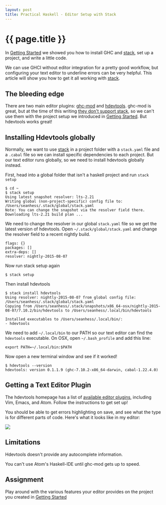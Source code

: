 ```yaml
---
layout: post
title: Practical Haskell - Editor Setup with Stack
---
```


{{ page.title }}
================

In [Getting Started][getting-started] we showed you how to install GHC and [stack][stack], set up a project, and write a little code.

We can use GHCI without editor integration for a pretty good workflow, but configuring your text editor to underline errors can be very helpful. This article will show you how to get it all working with [stack][stack].

The bleeding edge
-----------------

There are two main editor plugins: [ghc-mod][ghc-mod] and [hdevtools][hdevtools]. ghc-mod is great, but at the time of this writing [they don't support stack](https://github.com/kazu-yamamoto/ghc-mod/issues/498), so we can't use them with the project setup we introduced in [Getting Started][getting-started]. But hdevtools works great!

Installing Hdevtools globally
-----------------------------

Normally, we want to use [stack][stack] in a project folder with a `stack.yaml` file and a `.cabal` file so we can install specific dependencies to each project. But our text editor runs globally, so we need to install hdevtools globally instead.

First, head into a global folder that isn't a haskell project and run `stack setup`

    $ cd ~
    $ stack setup
    Using latest snapshot resolver: lts-2.21
    Writing global (non-project-specific) config file to: /Users/seanhess/.stack/global/stack.yaml
    Note: You can change the snapshot via the resolver field there.
    Downloading lts-2.21 build plan ...

We need to change the resolver in our global `stack.yaml` file so we get the latest version of hdevtools. Open `~/.stack/global/stack.yaml` and change the resolver field to a recent nightly build.

    flags: {}
    packages: []
    extra-deps: []
    resolver: nightly-2015-08-07

Now run stack setup again

    $ stack setup

Then install hdevtools

    $ stack install hdevtools
    Using resolver: nightly-2015-08-07 from global config file: /Users/seanhess/.stack/global/stack.yaml
    Copying from /Users/seanhess/.stack/snapshots/x86_64-osx/nightly-2015-08-07/7.10.2/bin/hdevtools to /Users/seanhess/.local/bin/hdevtools

    Installed executables to /Users/seanhess/.local/bin/:
    - hdevtools

We need to add `~/.local/bin` to our PATH so our text editor can find the `hdevtools` executable. On OSX, open `~/.bash_profile` and add this line:

    export PATH=~/.local/bin:$PATH

Now open a new terminal window and see if it worked!

    $ hdevtools --version
    hdevtools: version 0.1.1.9 (ghc-7.10.2-x86_64-darwin, cabal-1.22.4.0)

Getting a Text Editor Plugin
----------------------------

The hdevtools homepage has a list of [available editor plugins](https://github.com/schell/hdevtools#text-editor-integration), including Vim, Emacs, and Atom. Follow the instructions to get set up!

You should be able to get errors highlighting on save, and see what the type is for different parts of code. Here's what it looks like in my editor:

<img src="http://i.imgur.com/iKpRqPS.gif"/>

Limitations
-----------

Hdevtools doesn't provide any autocomplete information.

You can't use Atom's Haskell-IDE until ghc-mod gets up to speed.

Assignment
----------

Play around with the various features your editor provides on the project you created in [Getting Started][getting-started]

[getting-started]: http://seanhess.github.io/2015/08/04/practical-haskell-getting-started.html
[ghc-mod]: http://www.mew.org/~kazu/proj/ghc-mod/en/
[hdevtools]: https://github.com/schell/hdevtools/
[stack]: https://github.com/commercialhaskell/stack
